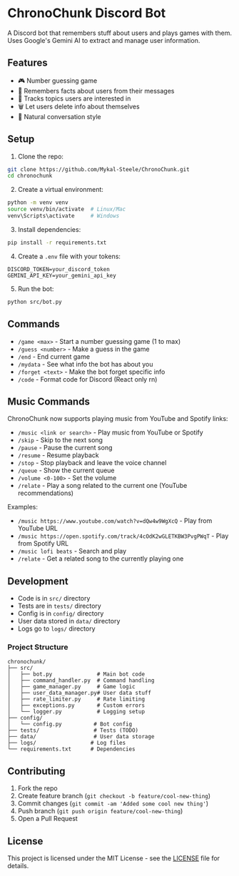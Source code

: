 # ChronoChunk Discord Bot

A Discord bot that remembers stuff about users and plays games with them. Uses Google's Gemini AI to extract and manage user information.

## Features

- 🎮 Number guessing game
- 🧠 Remembers facts about users from their messages
- 📝 Tracks topics users are interested in
- 🗑️ Let users delete info about themselves
- 💬 Natural conversation style

## Setup

1. Clone the repo:

```bash
git clone https://github.com/Mykal-Steele/ChronoChunk.git
cd chronochunk
```

2. Create a virtual environment:

```bash
python -m venv venv
source venv/bin/activate  # Linux/Mac
venv\Scripts\activate     # Windows
```

3. Install dependencies:

```bash
pip install -r requirements.txt
```

4. Create a `.env` file with your tokens:

```
DISCORD_TOKEN=your_discord_token
GEMINI_API_KEY=your_gemini_api_key
```

5. Run the bot:

```bash
python src/bot.py
```

## Commands

- `/game <max>` - Start a number guessing game (1 to max)
- `/guess <number>` - Make a guess in the game
- `/end` - End current game
- `/mydata` - See what info the bot has about you
- `/forget <text>` - Make the bot forget specific info
- `/code` - Format code for Discord (React only rn)

## Music Commands

ChronoChunk now supports playing music from YouTube and Spotify links:

- `/music <link or search>` - Play music from YouTube or Spotify
- `/skip` - Skip to the next song
- `/pause` - Pause the current song
- `/resume` - Resume playback
- `/stop` - Stop playback and leave the voice channel
- `/queue` - Show the current queue
- `/volume <0-100>` - Set the volume
- `/relate` - Play a song related to the current one (YouTube recommendations)

Examples:

- `/music https://www.youtube.com/watch?v=dQw4w9WgXcQ` - Play from YouTube URL
- `/music https://open.spotify.com/track/4cOdK2wGLETKBW3PvgPWqT` - Play from Spotify URL
- `/music lofi beats` - Search and play
- `/relate` - Get a related song to the currently playing one

## Development

- Code is in `src/` directory
- Tests are in `tests/` directory
- Config is in `config/` directory
- User data stored in `data/` directory
- Logs go to `logs/` directory

### Project Structure

```
chronochunk/
├── src/
│   ├── bot.py              # Main bot code
│   ├── command_handler.py  # Command handling
│   ├── game_manager.py     # Game logic
│   ├── user_data_manager.py# User data stuff
│   ├── rate_limiter.py     # Rate limiting
│   ├── exceptions.py       # Custom errors
│   └── logger.py           # Logging setup
├── config/
│   └── config.py          # Bot config
├── tests/                 # Tests (TODO)
├── data/                  # User data storage
├── logs/                 # Log files
└── requirements.txt      # Dependencies
```

## Contributing

1. Fork the repo
2. Create feature branch (`git checkout -b feature/cool-new-thing`)
3. Commit changes (`git commit -am 'Added some cool new thing'`)
4. Push branch (`git push origin feature/cool-new-thing`)
5. Open a Pull Request

## License

This project is licensed under the MIT License - see the [LICENSE](LICENSE) file for details.
